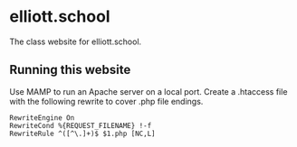 # elliott.school

The class website for elliott.school.

## Running this website

Use MAMP to run an Apache server on a local port. Create a .htaccess file with the following rewrite to cover .php file endings.

```
RewriteEngine On
RewriteCond %{REQUEST_FILENAME} !-f
RewriteRule ^([^\.]+)$ $1.php [NC,L]
```